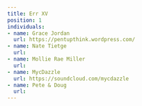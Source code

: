 ```yaml
---
title: Err XV
position: 1
individuals:
- name: Grace Jordan
  url: https://pentupthink.wordpress.com/
- name: Nate Tietge
  url: 
- name: Mollie Rae Miller
  url: 
- name: MycDazzle
  url: https://soundcloud.com/mycdazzle
- name: Pete & Doug
  url: 
---
```


